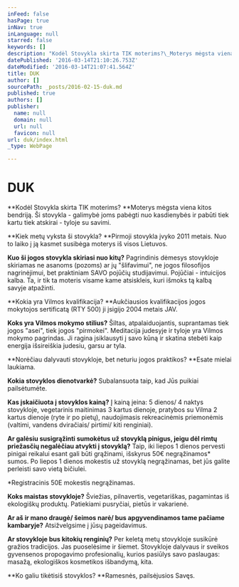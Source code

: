 ```yaml
---
inFeed: false
hasPage: true
inNav: true
inLanguage: null
starred: false
keywords: []
description: "Kodėl Stovykla skirta TIK moterims?\_Moterys mėgsta viena kitos bendriją. Ši stovykla - galimybė joms pabėgti nuo kasdienybės ir pabūti tiek kartu tiek atskirai - tyloje su savimi.\_"
datePublished: '2016-03-14T21:10:26.753Z'
dateModified: '2016-03-14T21:07:41.564Z'
title: DUK
author: []
sourcePath: _posts/2016-02-15-duk.md
published: true
authors: []
publisher:
  name: null
  domain: null
  url: null
  favicon: null
url: duk/index.html
_type: WebPage

---
```

# DUK

**Kodėl Stovykla skirta TIK moterims? **Moterys mėgsta viena kitos bendriją. Ši stovykla - galimybė joms pabėgti nuo kasdienybės ir pabūti tiek kartu tiek atskirai - tyloje su savimi.

**Kiek metų vyksta ši stovykla? **Pirmoji stovykla įvyko 2011 metais. Nuo to laiko į ją kasmet susibėga moterys iš visos Lietuvos. 

**Kuo ši jogos stovykla skiriasi nuo kitų?** Pagrindinis dėmesys stovykloje skiriamas ne asanoms (pozoms) ar jų "šlifavimui", ne jogos filosofijos nagrinėjimui, bet praktiniam SAVO pojūčių studijavimui. Pojūčiai - intuicijos kalba. Ta, ir tik ta moteris visame kame atsiskleis, kuri išmoks tą kalbą savyje atpažinti.

**Kokia yra Vilmos kvalifikacija? **Aukčiausios kvalifikacijos jogos mokytojos sertificatą (RTY 500) ji įsigijo 2004 metais JAV.

**Koks yra Vilmos mokymo stilius?** Šiltas, atpalaiduojantis, suprantamas tiek jogos "asei", tiek jogos "pirmokei". Meditacija judesyje ir tyloje yra Vilmos mokymo pagrindas. Ji ragina įsiklausyti į savo kūną ir skatina stebėti kaip energija išsireiškia judesiu, garsu ar tyla. 

**Norėčiau dalyvauti stovykloje, bet neturiu jogos praktikos? **Esate mielai laukiama.  

**Kokia stovyklos dienotvarkė?** Subalansuota taip, kad Jūs puikiai pailsėtumėte. 

**Kas įskaičiuota į stovyklos kainą?**
Į kainą įeina: 5 dienos/ 4 naktys stovykloje, vegetarinis maitinimas 3 kartus dienoje, pratybos su Vilma 2 kartus dienoje (ryte ir po pietų), naudojimasis rekreacinėmis priemonėmis (valtimi, vandens dviračiais/ pirtimi/ kiti renginiai). 

**Ar galėsiu susigrąžinti sumokėtus už stovyklą pinigus, jeigu dėl rimtų priežasčių negalėčiau atvykti į stovyklą?**
Taip, iki liepos 1 dienos pervesti pinigai reikalui esant gali būti grąžinami, išskyrus 50€ negrąžinamos\* sumos. Po liepos 1 dienos mokestis už stovyklą negrąžinamas, bet jūs galite perleisti savo vietą bičiulei. 

\*Registracinis 50E mokestis negrąžinamas.

**Koks maistas stovykloje?** Šviežias, pilnavertis, vegetariškas, pagamintas iš ekologiškų produktų. Patiekiami pusryčiai, pietūs ir vakarienė.

**Ar aš ir mano draugė/ šeimos narė/ bus apgyvendinamos tame pačiame kambaryje?** Atsižvelgsime į jūsų pageidavimus. 

**Ar stovykloje bus kitokių renginių?**
Per keletą metų stovykloje susikūrė gražios tradicijos. Jas puoselėsime ir šiemet. Stovykloje dalyvaus ir sveikos gyvensenos propogavimo profesionalių, kurios pasiūlys savo paslaugas: masažą, ekologiškos kosmetikos išbandymą, kita.

**Ko galiu tikėtis[][0]iš stovyklos? **Ramesnės, pailsėjusios Savęs.

[0]: http://jogamoterimssuvilma.lt/3dcd612d-f262-4963-95b9-587a22a4a603/